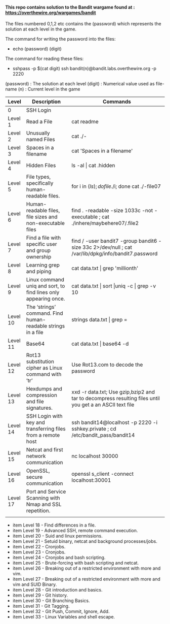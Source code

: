 #### This repo contains solution to the Bandit wargame found at : https://overthewire.org/wargames/bandit

The files numbered 0,1,2 etc contains the (password) which represents the solution at each level in the game.

The command for writing the password into the files:

- echo (password)  (digit)

The command for reading these files:

- sshpass -p $(cat digit) ssh bandit(n)@bandit.labs.overthewire.org -p 2220

(password)  : The solution at each level
(digit)     : Numerical value used as file-name
(n)         : Current level in the game





| Level    | Description                                                     | Commands                                                                                                  |
|----------|-----------------------------------------------------------------|-----------------------------------------------------------------------------------------------------------|
| 0        | SSH Login                                                       |                                                                                                           |
| Level 1  | Read a File                                                     | cat readme                                                                                                |
| Level 2  | Unusually named Files                                           | cat ./-                                                                                                   |
| Level 3  | Spaces in a filename                                            | cat 'Spaces in a filename'                                                                                |
| Level 4  | Hidden Files                                                    | ls -al \| cat .hidden                                                                                     |
| Level 5  | File types, specifically human-readable files.                  | for i in $(ls); do file ./$i; done    cat ./-file07                                                       |
| Level 6  | Human-readable files, file sizes and non-executable files       | find . -readable -size 1033c -not -executable ;  cat ./inhere/maybehere07/.file2                          |
| Level 7  | Find a file with specific user and group ownership              | find / -user bandit7 -group bandit6 -size 33c 2>/dev/null ;  cat /var/lib/dpkg/info/bandit7.password      |
| Level 8  | Learning grep and piping                                        | cat data.txt \| grep 'millionth'                                                                          |
| Level 9  | Linux command uniq and sort, to find lines only appearing once. | cat data.txt \| sort \|uniq -c \| grep -v 10                                                              |
| Level 10 | The ‘strings’ command. Find human-readable strings in a file    | strings data.txt \| grep =                                                                                |
| Level 11 | Base64                                                          | cat data.txt \| base64 -d                                                                                 |
| Level 12 | Rot13 substitution cipher as Linux command with ’tr’            | Use Rot13.com to decode the password                                                                      |
| Level 13 | Hexdumps and compression and file signatures.                   | xxd -r data.txt; Use gzip,bzip2 and tar to decompress resulting files until you get a  an ASCII text file |
| Level 14 | SSH Login with key and transferring files from a remote host    | ssh bandit14@localhost -p 2220 -i sshkey.private ; cd /etc/bandit_pass/bandit14                           |
| Level 15 | Netcat and first network communication                          | nc localhost 30000                                                                                        |
| Level 16 | OpenSSL, secure communication                                   | openssl s_client -connect localhost:30001                                                                 |
| Level 17 |Port and Service Scanning with Nmap and SSL repetition.                                                                 |                                                                                                           |
|          |                                                                 |                                                                                                           |




* item        Level 18 - Find differences in a file.
* item        Level 19 - Advanced SSH, remote command execution.
* item        Level 20 - Suid and linux permissions.
* item        Level 21 - Setuid binary, netcat and background processes/jobs.
* item        Level 22 - Cronjobs.
* item        Level 23 - Cronjobs.
* item        Level 24 - Cronjobs and bash scripting.
* item        Level 25 - Brute-forcing with bash scripting and netcat.
* item        Level 26 - Breaking out of a restricted environment with more and vim.
* item        Level 27 - Breaking out of a restricted environment with more and vim and SUID Binary.
* item        Level 28 - Git introduction and basics.
* item        Level 29 - Git history.
* item        Level 30 - Git Branching Basics.
* item        Level 31 - Git Tagging.
* item        Level 32 - Git Push, Commit, Ignore, Add.
* item        Level 33 - Linux Variables and shell escape.
